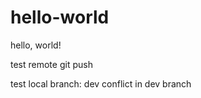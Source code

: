 # hello-world

hello, world!

test remote git push

test local branch: dev conflict in dev branch



